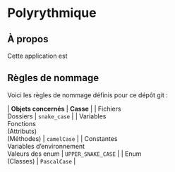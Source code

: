 # Polyrythmique

## À propos

Cette application est

## Règles de nommage

Voici les règles de nommage définis pour ce dépôt git :

| **Objets concernés** | **Casse** |
| Fichiers<br />Dossiers | `snake_case` |
| Variables<br />Fonctions<br />(Attributs)<br />(Méthodes) | `camelCase` |
| Constantes<br />Variables d’environnement<br />Valeurs des enum | `UPPER_SNAKE_CASE` |
| Enum<br />(Classes) | `PascalCase` |
